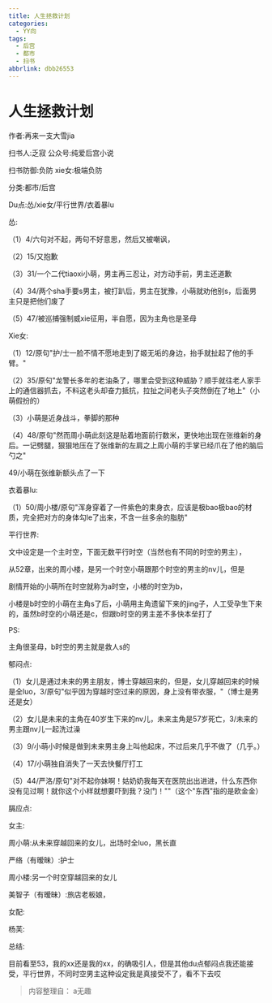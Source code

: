 ```yaml
---
title: 人生拯救计划
categories:
  - YY向
tags:
  - 后宫
  - 都市
  - 扫书
abbrlink: dbb26553
---
```

# 人生拯救计划
作者:再来一支大雪jia

扫书人:乏寂 公众号:纯爱后宫小说

扫书防御:负防 xie女:极端负防

分类:都市/后宫

Du点:怂/xie女/平行世界/衣着暴lu

怂:

（1）4/六句对不起，两句不好意思，然后又被嘲讽，

（2）15/又抱歉

（3）31/一个二代tiaoxi小萌，男主再三忍让，对方动手前，男主还道歉

（4）34/两个sha手要s男主，被打趴后，男主在犹豫，小萌就劝他别s，后面男主只是把他们废了

（5）47/被巡捕强制威xie征用，半自愿，因为主角也是圣母

Xie女:

（1）12/原句"护/士一脸不情不愿地走到了姬无垢的身边，抬手就扯起了他的手臂。"

（2）35/原句"龙警长多年的老油条了，哪里会受到这种威胁？顺手就往老人家手上的通信器抓去，不料这老头却奋力抵抗，拉扯之间老头子突然倒在了地上"（小萌假扮的）

（3）小萌是近身战斗，拳脚的那种

（4）48/原句"然而周小萌此刻这是贴着地面前行数米，更快地出现在张维新的身后。一记劈腿，狠狠地压在了张维新的左肩之上周小萌的手掌已经爪在了他的脑后勺之"

49/小萌在张维新额头点了一下

衣着暴lu:

（1）50/周小楼/原句"浑身穿着了一件紫色的束身衣，应该是极bao极bao的材质，完全把对方的身体勾le了出来，不含一丝多余的脂肪"

平行世界:

文中设定是一个主时空，下面无数平行时空（当然也有不同的时空的男主），

从52章，出来的周小楼，是另一个时空小萌跟那个时空的男主的nv儿，但是

剧情开始的小萌所在时空就称为a时空，小楼的时空为b，

小楼是b时空的小萌在主角s了后，小萌用主角遗留下来的jing子，人工受孕生下来的，虽然b时空的小萌还是c，但跟b时空的男主差不多快本垒打了

PS:

主角很圣母，b时空的男主就是救人s的

郁闷点:

（1）女儿是通过未来的男主朋友，博士穿越回来的，但是，女儿穿越回来的时候是全luo，3/原句"似乎因为穿越时空过来的原因，身上没有带衣服，"（博士是男还是女）

（2）女儿是未来的主角在40岁生下来的nv儿，未来主角是57岁死亡，3/未来的男主跟nv儿一起洗过澡

（3）9/小萌小时候是做到未来男主身上叫他起床，不过后来几乎不做了（几乎。）

（4）17/小萌独自消失了一天去快餐厅打工

（5）44/严洛/原句"对不起你妹啊！姑奶奶我每天在医院出出进进，什么东西你没有见过啊！就你这个小样就想要吓到我？没门！""（这个"东西"指的是欧金金）

膈应点:

女主:

周小萌:从未来穿越回来的女儿，出场时全luo，黑长直

严络（有暧昧）:护士

周小楼:另一个时空穿越回来的女儿

美智子（有暧昧）:旅店老板娘，

女配:

杨芙:

总结:

目前看至53，我的xx还是我的xx，的确吸引人，但是其他du点郁闷点我还能接受，平行世界，不同时空男主这种设定我是真接受不了，看不下去哎


> 内容整理自： a无趣